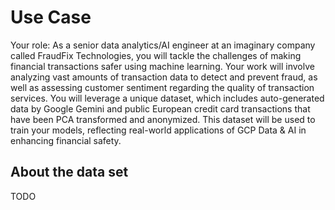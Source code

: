 # Use Case

Your role: As a senior data analytics/AI engineer at an imaginary company called FraudFix Technologies, you will tackle the challenges of making financial transactions safer using machine learning. Your work will involve analyzing vast amounts of transaction data to detect and prevent fraud, as well as assessing customer sentiment regarding the quality of transaction services. You will leverage a unique dataset, which includes auto-generated data by Google Gemini and  public European credit card transactions that have been PCA transformed and anonymized. This dataset will be used to train your models, reflecting real-world applications of GCP Data & AI in enhancing financial safety.

## About the data set

TODO